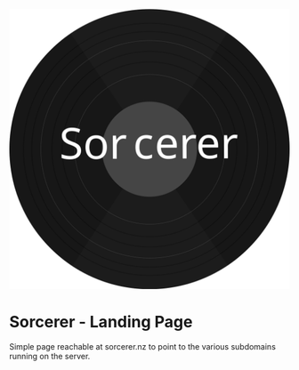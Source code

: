 ![Sorcerer vinyl disk background](https://github.com/luke-finlayson/sorcerer-landing-page/blob/main/digital-music.svg?raw=true)
# Sorcerer - Landing Page
Simple page reachable at sorcerer.nz to point to the various subdomains running on the server.
